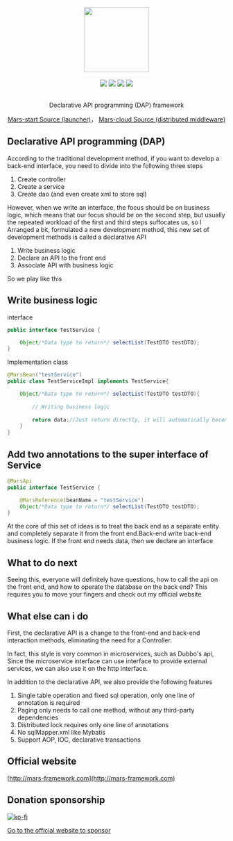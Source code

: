 <div align=center>
<img width="150px;" src="https://github.com/yuyenews/resource/raw/master/mars/logo-small.png?raw=true">
</div>

<br/>

<div align=center>

<img src="https://img.shields.io/badge/licenes-MIT-brightgreen.svg"/>
<img src="https://img.shields.io/badge/jdk-1.8+-brightgreen.svg"/>
<img src="https://img.shields.io/badge/maven-3.5.4+-brightgreen.svg"/>
<img src="https://img.shields.io/badge/release-master-brightgreen.svg"/>

</div>

<br/>

<div align=center>

Declarative API programming (DAP) framework

</div>

<div align="center">

[Mars-start Source (launcher)](https://github.com/yuyenews/Mars-start)，
[Mars-cloud Source (distributed middleware)](https://github.com/yuyenews/Mars-cloud)

</div>

## Declarative API programming (DAP)

According to the traditional development method, if you want to develop a back-end interface, you need to divide into the following three steps

1. Create controller
2. Create a service
3. Create dao (and even create xml to store sql)

However, when we write an interface, the focus should be on business logic, which means that our focus should be on the second step, but usually the repeated workload of the first and third steps suffocates us, so I Arranged a bit, formulated a new development method, this new set of development methods is called a declarative API

1. Write business logic
2. Declare an API to the front end
3. Associate API with business logic

So we play like this

## Write business logic

interface
```java
public interface TestService {

    Object/*Data type to return*/ selectList(TestDTO testDTO);
}
```
Implementation class
```java
@MarsBean("testService")
public class TestServiceImpl implements TestService{

    Object/*Data type to return*/ selectList(TestDTO testDTO){
        
        // Writing business logic
		
        return data;//Just return directly, it will automatically become json
    }
}
```
## Add two annotations to the super interface of Service

```java
@MarsApi
public interface TestService {

    @MarsReference(beanName = "testService")
    Object/*Data type to return*/ selectList(TestDTO testDTO);
}
```

At the core of this set of ideas is to treat the back end as a separate entity and completely separate it from the front end.Back-end write back-end business logic. If the front end needs data, then we declare an interface

## What to do next

Seeing this, everyone will definitely have questions, how to call the api on the front end, and how to operate the database on the back end? This requires you to move your fingers and check out my official website

## What else can i do

First, the declarative API is a change to the front-end and back-end interaction methods, eliminating the need for a Controller.

In fact, this style is very common in microservices, such as Dubbo's api,
Since the microservice interface can use interface to provide external services, we can also use it on the http interface.

In addition to the declarative API, we also provide the following features

1. Single table operation and fixed sql operation, only one line of annotation is required
2. Paging only needs to call one method, without any third-party dependencies
3. Distributed lock requires only one line of annotations
3. No sqlMapper.xml like Mybatis
4. Support AOP, IOC, declarative transactions

## Official website

[http://mars-framework.com](http://mars-framework.com)

## Donation sponsorship

[![ko-fi](https://www.ko-fi.com/img/githubbutton_sm.svg)](https://ko-fi.com/G2G517AIY)

[Go to the official website to sponsor](http://mars-framework.com/sponsor.html)